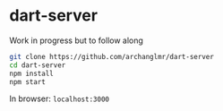 # dart-server


Work in progress but to follow along

```bash
git clone https://github.com/archanglmr/dart-server
cd dart-server
npm install
npm start
```

In browser: `localhost:3000`